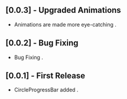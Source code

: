 ## [0.0.3] - Upgraded Animations

* Animations are made more eye-catching .

## [0.0.2] - Bug Fixing

* Bug Fixing .

## [0.0.1] - First Release

* CircleProgressBar added .